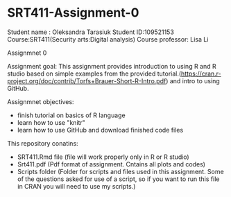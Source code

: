 # SRT411-Assignment-0
Student name : Oleksandra Tarasiuk
Student ID:109521153
Course:SRT411(Security arts:Digital analysis)
Course professor: Lisa Li

Assignmnet 0

Assignment goal:
This assignment provides introduction to using R and R studio based on simple examples from the provided tutorial.(https://cran.r-project.org/doc/contrib/Torfs+Brauer-Short-R-Intro.pdf) and intro to using GitHub.

Assignmnet objectives:
- finish tutorial on basics of R language
- learn how to use "knitr"
- learn how to use GitHub and download finished code files 

This repository conatins:
- SRT411.Rmd file (file will work properly only in R or R studio)
- Srt411.pdf (Pdf format of assignment. Cntains all plots and codes)
- Scripts folder (Folder for scripts and files used in this assignment. Some of the questions asked for use of a script, so if you want to run this file in CRAN you will need to use my scripts.)

